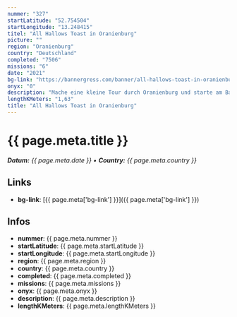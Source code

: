 ```yaml
---
nummer: "327"
startLatitude: "52.754504"
startLongitude: "13.248415"
titel: "All Hallows Toast in Oranienburg"
picture: ""
region: "Oranienburg"
country: "Deutschland"
completed: "7506"
missions: "6"
date: "2021"
bg-link: "https://bannergress.com/banner/all-hallows-toast-in-oranienburg-fb29"
onyx: "0"
description: "Mache eine kleine Tour durch Oranienburg und starte am Bahnhof"
lengthKMeters: "1,63"
title: "All Hallows Toast in Oranienburg"
---
```


# {{ page.meta.title }}
_**Datum:** {{ page.meta.date }} • **Country:** {{ page.meta.country }}_

## Links
- **bg-link**: [{{ page.meta['bg-link'] }}]({{ page.meta['bg-link'] }})

## Infos
- **nummer**: {{ page.meta.nummer }}
- **startLatitude**: {{ page.meta.startLatitude }}
- **startLongitude**: {{ page.meta.startLongitude }}
- **region**: {{ page.meta.region }}
- **country**: {{ page.meta.country }}
- **completed**: {{ page.meta.completed }}
- **missions**: {{ page.meta.missions }}
- **onyx**: {{ page.meta.onyx }}
- **description**: {{ page.meta.description }}
- **lengthKMeters**: {{ page.meta.lengthKMeters }}


